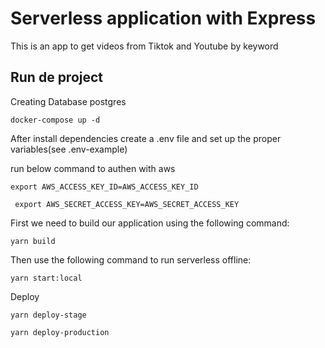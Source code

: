 # Serverless application with Express

This is an app to get videos from Tiktok and Youtube by keyword

## Run de project

Creating Database postgres

``docker-compose up -d``

After install dependencies create a .env file and set up the proper variables(see .env-example)

run below command to authen with aws

``` export AWS_ACCESS_KEY_ID=AWS_ACCESS_KEY_ID ```

``` export AWS_SECRET_ACCESS_KEY=AWS_SECRET_ACCESS_KEY```

First we need to build our application using the following command: 

``` yarn build ```

Then use the following command to run serverless offline:

```yarn start:local```

Deploy

```yarn deploy-stage ```

```yarn deploy-production ```

